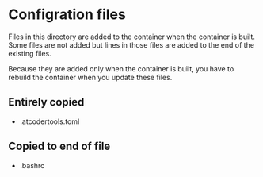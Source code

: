 # Configration files
Files in this directory are added to the container when the container is built.  
Some files are not added but lines in those files are added to the end of the existing files.  

Because they are added only when the container is built, you have to rebuild the container when you update these files.  

## Entirely copied
- .atcodertools.toml
## Copied to end of file
- .bashrc
